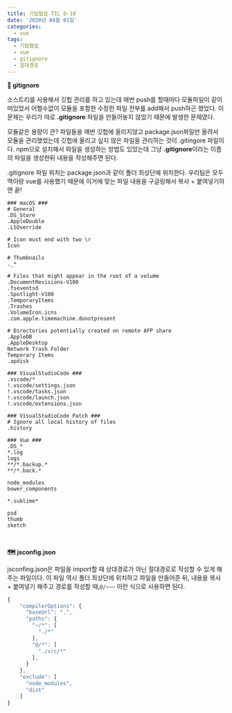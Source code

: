 ```yaml
---
title: 기업협업 TIL D-10
date: '2020년 04월 01일'
categories:
  - vue
tags:
  - 기업협업
  - vue
  - gitignore
  - 절대경로
---
```


**🚫 gitignore**

소스트리를 사용해서 깃헙 관리를 하고 있는데 매번 push를 할때마다 모듈파일이 같이 떠있었서 어쩔수없이 모듈을 포함한 수정한 파일 전부를 add해서 push하곤 했었다. 이 문제는 우리가 따로 **.gitignore** 파일을 만들어놓지 않았기 때문에 발생한 문제였다.

모듈같은 용량이 큰? 파일들을 매번 깃헙에 올리지않고 package.json파일만 올려서 모듈을 관리했었는데 깃헙에 올리고 싶지 않은 파일을 관리하는 것이 .gitingore 파일이다. npm으로 설치해서 파일을 생성하는 방법도 있었는데 그냥 **.gitignore**이라는 이름의 파일을 생성한뒤 내용을 작성해주면 된다.

.gitignore 파일 위치는 package.json과 같이 폴더 최상단에 위치한다. 우리팀은 모두 맥이랑 vue를 사용했기 때문에 이거에 맞는 파일 내용을 구글링해서 복사 + 붙여넣기하면 끝!

```
### macOS ###
# General
.DS_Store
.AppleDouble
.LSOverride

# Icon must end with two \r
Icon

# Thumbnails
._*

# Files that might appear in the root of a volume
.DocumentRevisions-V100
.fseventsd
.Spotlight-V100
.TemporaryItems
.Trashes
.VolumeIcon.icns
.com.apple.timemachine.donotpresent

# Directories potentially created on remote AFP share
.AppleDB
.AppleDesktop
Network Trash Folder
Temporary Items
.apdisk

### VisualStudioCode ###
.vscode/*
!.vscode/settings.json
!.vscode/tasks.json
!.vscode/launch.json
!.vscode/extensions.json

### VisualStudioCode Patch ###
# Ignore all local history of files
.history

### Vue ###
.DS_*
*.log
logs
**/*.backup.*
**/*.back.*

node_modules
bower_components

*.sublime*

psd
thumb
sketch
```

<br />

**🗺 jsconfig.json**

jsconfing.json은 파일을 import할 때 상대경로가 아닌 절대경로로 작성할 수 있게 해주는 파일이다. 이 파일 역시 폴더 최상단에 위치하고 파일을 만들어준 뒤, 내용을 복사 + 붙여넣기 해주고 경로를 작성할 때,`@/~~~` 이런 식으로 사용하면 된다.

```js
{
    "compilerOptions": {
      "baseUrl": ".",
      "paths": {
        "~/*": [
          "./*"
        ],
        "@/*": [
          "./src/*"
        ],
      }
    },
    "exclude": [
      "node_modules",
      "dist"
    ]
}
```
